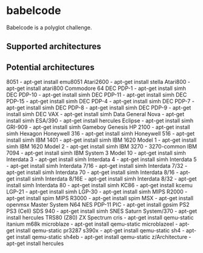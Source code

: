 # babelcode

Babelcode is a polyglot challenge.

## Supported architectures

## Potential architectures


8051 - apt-get install emu8051
Atari2600 - apt-get install stella
Atari800 - apt-get install atari800
Commodore 64
DEC PDP-1 - apt-get install simh
DEC PDP-10 - apt-get install simh
DEC PDP-11 - apt-get install simh
DEC PDP-15 - apt-get install simh
DEC PDP-4 - apt-get install simh
DEC PDP-7 - apt-get install simh
DEC PDP-8 - apt-get install simh
DEC PDP-9 - apt-get install simh
DEC VAX - apt-get install simh
Data General Nova - apt-get install simh
ESA/390 - apt-get install hercules
Eclipse - apt-get install simh
GRI-909 - apt-get install simh
Gameboy
Genesis
HP 2100 - apt-get install simh
Hexagon
Honeywell 316 - apt-get install simh
Honeywell 516 - apt-get install simh
IBM 1401 - apt-get install simh
IBM 1620 Model 1 - apt-get install simh
IBM 1620 Model 2 - apt-get install simh
IBM 3270 - 3270-common
IBM 7094 - apt-get install simh
IBM System 3 Model 10 - apt-get install simh
Interdata 3 - apt-get install simh
Interdata 4 - apt-get install simh
Interdata 5 - apt-get install simh
Interdata 7/16 - apt-get install simh
Interdata 7/32 - apt-get install simh
Interdata 70 - apt-get install simh
Interdata 8/16 - apt-get install simh
Interdata 8/16E - apt-get install simh
Interdata 8/32 - apt-get install simh
Interdata 80 - apt-get install simh
KC86 - apt-get install kcemu
LGP-21 - apt-get install simh
LGP-30 - apt-get install simh
MIPS R2000 - apt-get install spim
MIPS R3000 - apt-get install spim
MSX - apt-get install openmsx
Master System
N64
NES
PDP-11
PIC - apt-get install gpsim
PS2
PS3 (Cell)
SDS 940 - apt-get install simh
SNES
Saturn
System/370 - apt-get install hercules
TRS80 (Z80)
ZX Spectrum
cris - apt-get install qemu-static
itanium
m68k
microblaze - apt-get install qemu-static
microblazeel - apt-get install qemu-static
pr3287
s390x - apt-get install qemu-static
sh4 - apt-get install qemu-static
sh4eb - apt-get install qemu-static
z/Architecture - apt-get install hercules
